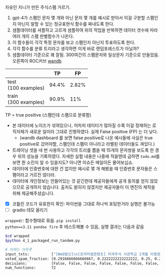 자유인 지니가 만든 주식스팸 거르기.

1. gpt-4가 스팸인 문자 몇 개와 아닌 문자 몇 개를 예시로 받아서 이걸 구분할 스팸인지 아닌지 말할 수 있는 정규표현식 함수를 짜내도록 한다.
2. 샘플데이터를 셔플하고 고르게 샘플하여 위의 작업을 반복하면 데이터 갯수에 따라 여러 개의 스팸 판별함수가 나온다.
3. 이 함수들이 각각 특정 문자를 보고 스팸인지 아닌지 투표하도록 한다.
4. 각각 함수를 분류 트리라고 생각하면 이게 바로 랜덤포레스트가 아닐까?
5. 샘플데이터 기준으로 꽤 잘됨. 300여건의 스팸문자와 일상문자 기준으로 만들었음. 오른쪽이 ROC커브 [wandb](https://wandb.ai/sonsus/scamtext/runs/f4w58kcd?workspace=user-sonsus)

|      | TP | FP |
|------|-------------|------------|
| test<br/>(100 examples)   | 94.4%       | 2.82%      |     
| train<br/>(300 examples)   | 90.9%       | 11%        |

TP = true positive (스팸인데 스팸으로 분류함)

- 본 데이터에 노이즈가 섞여있으나, 어차피 데이터가 많아질 수록 이걸 정제하는 로직자체가 새로운 일이라 그대로 진행하였다. 실제 False positive (FP) 는 더 낮다.  
   - (wandb dashboard 를 보면 false positive로 나온 예시들에 사실은 true positive로 갔어야할, 스팸인데 스팸이 아니라고 라벨된 데이터들도 껴있다.)
- 트레이닝 셋을 네 번 사용하고 각각의 트리를 뽑을 때 15개의 문자쌍을 보도록 한 경우 위의 성능을 기록하였다. 자세한 실험 내용은 나중에 적을텐데 급하면 <code>todo.md</code>를 보면 뭔 소린지 알 수 있을지도? 아니면 이슈든 메일이든 물어보십쇼.
- 데이터에 인증번호에 대한 건 없지만 예시로 몇 개 해봤을 때 인증번호 문자들은 스팸이라고 거르진 않더라.
- 데이터에 개인정보는 안들어있는 것 같긴한데 제공자들에게 공개 동의를 얻지 않았으므로 공개하지 않습니다. 출처도 밝히지 않겠지만 제공자들이 이 엔진의 제작을 위해 제공해주셨습니다.




- [x] 코틀린 코드가 유효한지 확인: 파이썬을 그대로 하나씩 포팅한거라 실행은 불가능
- [ ] gradio 데모 올리기

<code>wrapped/</code>: 함수형태로 묶음. <code>pip install python==3.11 pandas fire</code> 후 테스트해볼 수 있음, 실행 결과는 다음과 같음
```bash
$cd wrapped 
$python 4_1_packaged_run_tandem.py

# 아래는 아웃풋
input_txts:          ["[Web발신]\n[프리미엄콘텐츠] 미국주식 사관학교 1개월 이용권 3,900원이 결제되었습니다.", "[Web발신]\nYour Beam verification code is: 5557", "[국외발신]\nG-592238 is your Google verification code.", "[Web발신]\n[아프리카TV] 인증번호 [11382]를 입력해 주세요.", "[Web발신]\n[민방위 교육센터]\n본인확인을 위해 인증번호 [514073]를 입력해 주세요.", "[Web발신]\n[한전사이버지점]고객님의 한전정보 SMS 인증번호는[290017]입니다.", "[Web발신]\n[삼성카드]SMS 인증번호[471636]", "[한국모바일인증(주)]본인확인 인증번호[995988]입니다. \\타인 노출 금지\\\"\"", "[Web발신]\n[MY COMPANY] 승인\n3101 선선일님\n134,000원 일시불\n신세계센트럴시티\n잔여한도1,866,000원", "[Web발신]\n[MY COMPANY] 현대카드 당월 결제 예정 금액 안내\n\n회원님, 당월 법인카드 결제 예정 결제금액을 안내 해드립니다\n\n[상세 안내]\n- 대상카드 : 3101 카드\n- 결제 예정 금액 : 49,700원 (05/07 기준)\n- 결제일 : 05/24\n- 납부방식 : 농협중앙\n\n. 상세내역은 청구서 또는 현대카드 법인홈페이지에서 확인이 가능합니다.\n\n[문의] 1577-6000", "[국외발신]\n선선일님\n[수입세금]\n발생되였습니다.\n금액892,624원\n사건코드(3**4)\n금일 자동처리예정\n민원0269569423", "https://www.youtube.com/live/garRuI-ex6w?feature=share\n주일낮예배입니다", "[Web발신]\n(광고)크린토피아 내일까지! 패딩,점퍼,스웨터,코트,겨울조끼 세탁15%세일! 무료거부0807450061", "[여신금융협회] 본인확인 인증번호[506382]를 화면에 입력해주세요", "[CJ대한통운]고객님의 상품(568830418273)이 배송되었습니다.▶인수자(위탁):문앞"]
voted_spam_fraction: [0.2916666666666667, 0.2222222222222222, 0.25, 0.20833333333333334, 0.2777777777777778, 0.2777777777777778, 0.2222222222222222, 0.3194444444444444, 0.3472222222222222, 0.4444444444444444, 0.4583333333333333, 0.05555555555555555, 0.75, 0.2361111111111111, 0.3194444444444444]
decisions:           [False, False, False, False, False, False, False, False, False, True, True, False, True, False, False]
num_functions:       72
```

